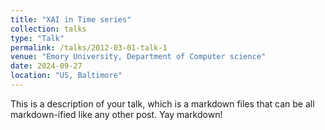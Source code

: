 ```yaml
---
title: "XAI in Time series"
collection: talks
type: "Talk"
permalink: /talks/2012-03-01-talk-1
venue: "Emory University, Department of Computer science"
date: 2024-09-27
location: "US, Baltimore"
---
```


This is a description of your talk, which is a markdown files that can be all markdown-ified like any other post. Yay markdown!
